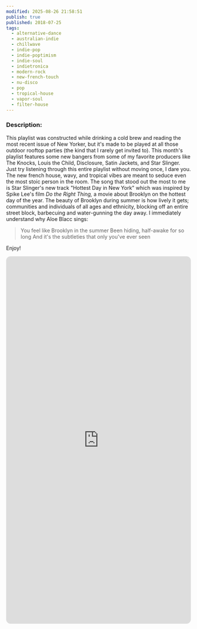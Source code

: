 ```yaml
---
modified: 2025-08-26 21:58:51
publish: true
published: 2018-07-25
tags:
  - alternative-dance
  - australian-indie
  - chillwave
  - indie-pop
  - indie-poptimism
  - indie-soul
  - indietronica
  - modern-rock
  - new-french-touch
  - nu-disco
  - pop
  - tropical-house
  - vapor-soul
  - filter-house
---
```

### Description:
This playlist was constructed while drinking a cold brew and reading the most recent issue of New Yorker, but it's made to be played at all those outdoor rooftop parties (the kind that I rarely get invited to). This month's playlist features some new bangers from some of my favorite producers like The Knocks, Louis the Child, Disclosure, Satin Jackets, and Star Slinger. Just try listening through this entire playlist without moving once, I dare you. The new french house, wavy, and tropical vibes are meant to seduce even the most stoic person in the room. The song that stood out the most to me is Star Slinger's new track "Hottest Day in New York" which was inspired by Spike Lee's film *Do the Right Thing,* a movie about Brooklyn on the hottest day of the year. The beauty of Brooklyn during summer is how lively it gets; communities and individuals of all ages and ethnicity, blocking off an entire street block, barbecuing and water-gunning the day away. I immediately understand why Aloe Blacc sings:

> You feel like Brooklyn in the summer
> Been hiding, half-awake for so long
> And it's the subtleties that only you've ever seen

Enjoy!

<iframe data-testid="embed-iframe" style="border-radius:12px" src="https://open.spotify.com/embed/playlist/3BrOHjwiMq79gNyMlMkXSa?utm_source=generator&theme=0" width="100%" height="1000" frameBorder="0" allowfullscreen="" allow="autoplay; clipboard-write; encrypted-media; fullscreen; picture-in-picture" loading="lazy"></iframe>

